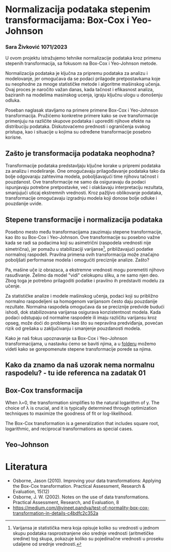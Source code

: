 # Normalizacija podataka stepenim transformacijama: Box-Cox  i Yeo-Johnson 

### Sara Živković 1071/2023

U ovom projektu istražujemo tehnike normalizacije podataka kroz primenu stepenih transformacija, sa fokusom na Box-Cox i Yeo-Johnson metode. 

Normalizacija podataka je ključna za pripremu podataka za analizu i modelovanje, jer omogućava da se podaci prilagode pretpostavkama koje su neophodne za mnoge statističke metode i algoritme mašinskog učenja. Ovaj proces je naročito važan danas, kada tačnost i efikasnost analiza, baziranih na modelima masinskog ucenja, igraju ključnu ulogu u donošenju odluka.

Poseban naglasak stavljamo na primere primene Box-Cox i Yeo-Johnson transformacija. Pružićemo konkretne primere kako se ove transformacije primenjuju na različite skupove podataka i uporediti njihove efekte na distribuciju podataka. Diskutovaćemo prednosti i ograničenja svakog pristupa, kao i situacije u kojima su određene transformacije posebno korisne.

## Zašto je transformacija podataka neophodna?
Transformacije podataka predstavljaju ključne korake u pripremi podataka za analizu i modeliranje. One omogućavaju prilagođavanje podataka tako da bolje odgovaraju zahtevima modela, poboljšavajući time njihovu tačnost i pouzdanost. Ove transformacije ne samo da osiguravaju da podaci ispunjavaju potrebne pretpostavke, već i olakšavaju interpretaciju rezultata, smanjujući uticaj ekstremnih vrednosti. Kroz pažljivo oblikovanje podataka, transformacije omogućavaju izgradnju modela koji donose bolje odluke i pouzdanije uvide.


## Stepene transformacije i normalizacija podataka
Posebno mesto među transformacijama zauzimaju stepene transformacije, kao što su Box-Cox i Yeo-Johnson. Ove transformacije su posebno važne kada se radi sa podacima koji su asimetrični (raspodela vrednosti nije simetrična), jer pomažu u stabilizaciji varijanse[^1], približavajući podatke normalnoj raspodeli. Pravilna primena ovih transformacija može značajno poboljšati performanse modela i omogućiti preciznije analize. Zašto?  

Pa, mašine uče iz obrazaca, a ekstremne vrednosti mogu poremetiti njihovo rasuđivanje. Želimo da model "vidi" celokupnu sliku, a ne samo njen deo. Zbog toga je potrebno prilagoditi podatke i pravilno ih predstaviti modelu za učenje.


Za statističke analize i modele mašinskog učenja, podaci koji su približno normalno raspodeljeni sa homogenom varijansom često daju pouzdanije rezultate. Normalna raspodela omogućava da se preciznije predvide budući ishodi, dok stabilizovana varijansa osigurava konzistentnost modela. Kada podaci odstupaju od normalne raspodele ili imaju različitu varijansu kroz opseg, može doći do problema kao što su nepravilna predviđanja, povećan rizik od grešaka u zaključivanju i smanjenje pouzdanosti modela. 

[^1]: Varijansa je statistička mera koja opisuje koliko su vrednosti u jednom skupu podataka rasprostranjene oko srednje vrednosti (aritmetičke sredine) tog skupa, pokazuje koliko su pojedinačne vrednosti u proseku udaljene od srednje vrednosti.

Kako je naš fokus upoznavanje sa Box-Cox i Yeo-Johnson  transformacijama, u nastavku ćemo se baviti njima, a u [folderu](./02_data_transformations/) možemo videti kako se gorepomenute stepene transformacije porede sa njima.

## Kako da znamo da naš uzorak nema normalnu raspodelu? - tu ide referenca na zadatak 01



## Box-Cox transformacija
When λ=0, the transformation simplifies to the natural logarithm of y. The choice of λ is crucial, and it is typically determined through optimization techniques to maximize the goodness of fit or log-likelihood.

The Box-Cox transformation is a generalization that includes square root, logarithmic, and reciprocal transformations as special cases.
## Yeo-Johnson


# Literatura
- Osborne, Jason (2010). Improving your data transformations: Applying the Box-Cox transformation. Practical
Assessment, Research & Evaluation, 15(12)
- Osborne, J. W. (2002). Notes on the use of data transformations. Practical Assessment, Research, and Evaluation, 8
- https://medium.com/@vineet.pandya/test-of-normality-box-cox-transformation-in-details-c4bdfc2c352a